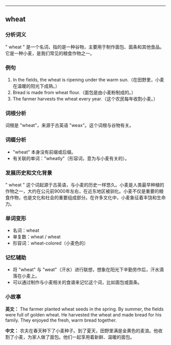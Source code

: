 
---------------
## wheat
### 分析词义
" wheat " 是一个名词，指的是一种谷物，主要用于制作面包、面条和其他食品。它是一种小麦，是我们常见的粮食作物之一。

### 例句
1. In the fields, the wheat is ripening under the warm sun.（在田野里，小麦在温暖的阳光下成熟。）
2. Bread is made from wheat flour.（面包是由小麦粉制成的。）
3. The farmer harvests the wheat every year.（这个农民每年收割小麦。）

### 词根分析
词根是 "wheat"，来源于古英语 "weax"。这个词根与谷物有关。

### 词缀分析
- "wheat" 本身没有前缀或后缀。
- 有关联的单词："wheatly"（形容词，意为与小麦有关的）。

### 发展历史和文化背景
" wheat " 这个词起源于古英语，与小麦的历史一样悠久。小麦是人类最早种植的作物之一，大约在公元前9000年左右，在近东地区被驯化。小麦不仅是重要的粮食作物，也是文化和社会的重要组成部分。在许多文化中，小麦象征着丰饶和生命力。

### 单词变形
- 名词：wheat
- 单复数：wheat / wheat
- 形容词：wheat-colored（小麦色的）

### 记忆辅助
- 将 "wheat" 与 "weat"（汗水）进行联想，想象在阳光下辛勤劳作后，汗水滴落在小麦上。
- 可以通过制作与小麦相关的食谱来记忆这个词，比如面包或面条。

### 小故事
**英文：** The farmer planted wheat seeds in the spring. By summer, the fields were full of golden wheat. He harvested the wheat and made bread for his family. They enjoyed the fresh, warm bread together.

**中文：** 农夫在春天种下了小麦种子。到了夏天，田野里满是金黄色的麦浪。他收割了小麦，为家人做了面包。他们一起享用着新鲜、温暖的面包。

